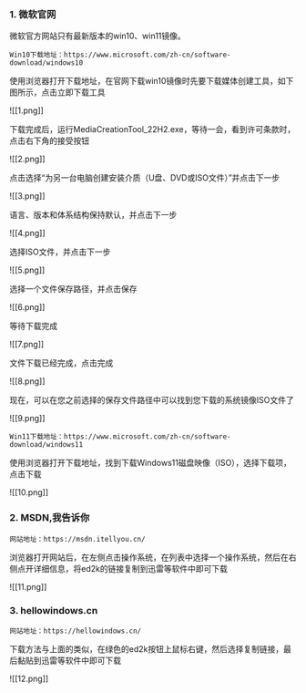 ### 1. 微软官网

微软官方网站只有最新版本的win10、win11镜像。

```
Win10下载地址：https://www.microsoft.com/zh-cn/software-download/windows10
```

使用浏览器打开下载地址，在官网下载win10镜像时先要下载媒体创建工具，如下图所示，点击立即下载工具

![[1.png]]

下载完成后，运行MediaCreationTool_22H2.exe，等待一会，看到许可条款时，点击右下角的接受按钮

![[2.png]]

点击选择“为另一台电脑创建安装介质（U盘、DVD或ISO文件）”并点击下一步

![[3.png]]

语言、版本和体系结构保持默认，并点击下一步

![[4.png]]

选择ISO文件，并点击下一步

![[5.png]]

选择一个文件保存路径，并点击保存

![[6.png]]

等待下载完成

![[7.png]]

文件下载已经完成，点击完成

![[8.png]]

现在，可以在您之前选择的保存文件路径中可以找到您下载的系统镜像ISO文件了

![[9.png]]

```
Win11下载地址：https://www.microsoft.com/zh-cn/software-download/windows11
```

使用浏览器打开下载地址，找到下载Windows11磁盘映像（ISO），选择下载项，点击下载

![[10.png]]
### 2. MSDN,我告诉你

```
网站地址：https://msdn.itellyou.cn/
```

浏览器打开网站后，在左侧点击操作系统，在列表中选择一个操作系统，然后在右侧点开详细信息，将ed2k的链接复制到迅雷等软件中即可下载

![[11.png]]
### 3. hellowindows.cn

```
网站地址：https://hellowindows.cn/
```

下载方法与上面的类似，在绿色的ed2k按钮上鼠标右键，然后选择复制链接，最后黏贴到迅雷等软件中即可下载

![[12.png]]
